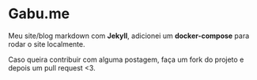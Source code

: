 # Gabu.me

Meu site/blog markdown com **Jekyll**, adicionei um **docker-compose** para rodar o site localmente.

Caso queira contribuir com alguma postagem, faça um fork do projeto e depois um pull request <3.
